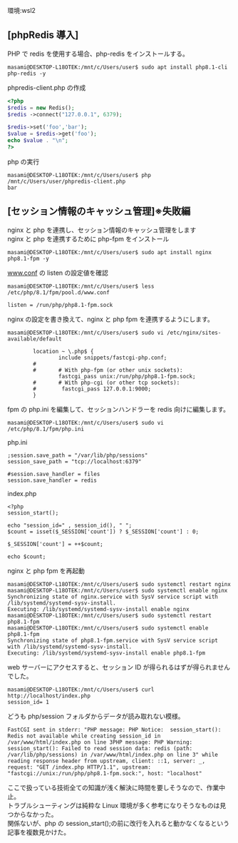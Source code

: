 環境:wsl2

## [phpRedis 導入]

PHP で redis を使用する場合、php-redis をインストールする。

```
masami@DESKTOP-L18OTEK:/mnt/c/Users/user$ sudo apt install php8.1-cli php-redis -y
```

phpredis-client.php の作成

```php
<?php
$redis = new Redis();
$redis ->connect("127.0.0.1", 6379);

$redis->set('foo','bar');
$value = $redis->get('foo');
echo $value . "\n";
?>
```

php の実行

```
masami@DESKTOP-L18OTEK:/mnt/c/Users/user$ php /mnt/c/Users/user/phpredis-client.php
bar
```

## [セッション情報のキャッシュ管理]※失敗編

nginx と php を連携し、セッション情報のキャッシュ管理をします  
nginx と php を連携するために php-fpm をインストール

```
masami@DESKTOP-L18OTEK:/mnt/c/Users/user$ sudo apt install nginx php8.1-fpm -y
```

www.conf の listen の設定値を確認

```
masami@DESKTOP-L18OTEK:/mnt/c/Users/user$ less /etc/php/8.1/fpm/pool.d/www.conf
```

```
listen = /run/php/php8.1-fpm.sock
```

nginx の設定を書き換えて、nginx と php fpm を連携するようにします。

```
masami@DESKTOP-L18OTEK:/mnt/c/Users/user$ sudo vi /etc/nginx/sites-available/default
```

```
        location ~ \.php$ {
                include snippets/fastcgi-php.conf;
        #
        #       # With php-fpm (or other unix sockets):
                fastcgi_pass unix:/run/php/php8.1-fpm.sock;
        #       # With php-cgi (or other tcp sockets):
        #        fastcgi_pass 127.0.0.1:9000;
        }
```

fpm の php.ini を編集して、セッションハンドラーを redis 向けに編集します。

```
masami@DESKTOP-L18OTEK:/mnt/c/Users/user$ sudo vi /etc/php/8.1/fpm/php.ini
```

php.ini

```
;session.save_path = "/var/lib/php/sessions"
session_save_path = "tcp://localhost:6379"

#session.save_handler = files
session.save_handler = redis
```

index.php

```
<?php
session_start();

echo "session_id=" , session_id(), " ";
$count = isset($_SESSION['count']) ? $_SESSION['count'] : 0;

$_SESSION['count'] = ++$count;

echo $count;
```

nginx と php fpm を再起動

```
masami@DESKTOP-L18OTEK:/mnt/c/Users/user$ sudo systemctl restart nginx
masami@DESKTOP-L18OTEK:/mnt/c/Users/user$ sudo systemctl enable nginx
Synchronizing state of nginx.service with SysV service script with /lib/systemd/systemd-sysv-install.
Executing: /lib/systemd/systemd-sysv-install enable nginx
masami@DESKTOP-L18OTEK:/mnt/c/Users/user$ sudo systemctl restart php8.1-fpm
masami@DESKTOP-L18OTEK:/mnt/c/Users/user$ sudo systemctl enable php8.1-fpm
Synchronizing state of php8.1-fpm.service with SysV service script with /lib/systemd/systemd-sysv-install.
Executing: /lib/systemd/systemd-sysv-install enable php8.1-fpm
```

web サーバーにアクセスすると、セッション ID が得られるはずが得られませんでした。

```
masami@DESKTOP-L18OTEK:/mnt/c/Users/user$ curl http://localhost/index.php
session_id= 1
```

どうも php/session フォルダからデータが読み取れない模様。

```
FastCGI sent in stderr: "PHP message: PHP Notice:  session_start(): Redis not available while creating session_id in /var/www/html/index.php on line 3PHP message: PHP Warning:  session_start(): Failed to read session data: redis (path: /var/lib/php/sessions) in /var/www/html/index.php on line 3" while reading response header from upstream, client: ::1, server: _, request: "GET /index.php HTTP/1.1", upstream: "fastcgi://unix:/run/php/php8.1-fpm.sock:", host: "localhost"
```

ここで扱っている技術全ての知識が浅く解決に時間を要しそうなので、作業中止。  
トラブルシューティングは純粋な Linux 環境が多く参考になりそうなものは見つからなかった。  
関係ないが、php の session_start();の前に改行を入れると動かなくなるという記事を複数見かけた。
